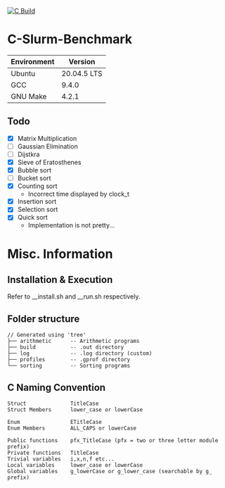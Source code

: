 [![C Build](https://github.com/ThompsonA93/C-Slurm-Benchmark/actions/workflows/build.yml/badge.svg)](https://github.com/ThompsonA93/C-Slurm-Benchmark/actions/workflows/build.yml)

# C-Slurm-Benchmark

| Environment | Version |
| ----------- | ------- |
| Ubuntu | 20.04.5 LTS |
| GCC | 9.4.0 |
| GNU Make | 4.2.1 |

## Todo
- [X] Matrix Multiplication
- [ ] Gaussian Elimination
- [ ] Dijstkra
- [x] Sieve of Eratosthenes
- [x] Bubble sort
- [ ] Bucket sort
- [X] Counting sort
    - Incorrect time displayed by clock_t
- [x] Insertion sort
- [x] Selection sort
- [x] Quick sort
    - Implementation is not pretty...

# Misc. Information
## Installation & Execution 
Refer to __install.sh and __run.sh respectively.

## Folder structure
```
// Generated using 'tree'
├── arithmetic      -- Arithmetic programs
├── build           -- .out directory 
├── log             -- .log directory (custom)
├── profiles        -- .gprof directory
└── sorting         -- Sorting programs
```

## C Naming Convention
```
Struct              TitleCase
Struct Members      lower_case or lowerCase

Enum                ETitleCase
Enum Members        ALL_CAPS or lowerCase

Public functions    pfx_TitleCase (pfx = two or three letter module prefix)
Private functions   TitleCase
Trivial variables   i,x,n,f etc...
Local variables     lower_case or lowerCase
Global variables    g_lowerCase or g_lower_case (searchable by g_ prefix)
```
